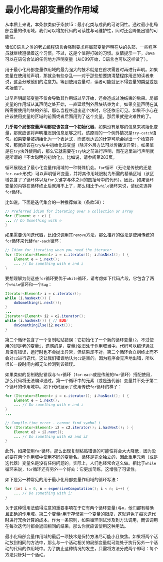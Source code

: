 # 最小化局部变量的作用域

从本质上来说，本条款类似于条款15：最小化类与成员的可访问性。通过最小化局部变量的作用域，我们可以增加代码的可读性与可维护性，同时还会降低出错的可能性。

诸如C语言之类的老式编程语言会强制要求将局部变量声明在块的头部，一些程序员就继续遵循着这个习惯。不过，这是个值得打破的习惯。友情提示一下，Java可以在语句合法的任何地方声明变量（从C99开始，C语言也可以这样做了）。

用于最小化局部变量作用域的最为强大的技术就是在首次需要时再进行声明。如果变量在使用前声明，那就会有些杂乱——对于那些想要搞清楚程序用途的读者来说，这会分散他们的注意力。等到使用变量时，读者可能就记不得变量的类型或是初始值了。

过早声明局部变量不仅会导致其作用域过早开始，还会造成过晚结束的后果。局部变量的作用域从其声明之处开始，一直延续到外层块结束为止。如果变量声明在其所需要使用的块的外部，那么当程序退出这个块时，它还依旧可见。如果不小心在应该使用变量的区域的前面或者后面用到了这个变量，那后果就是灾难性的了。

**几乎每个局部变量声明都应该包含一个初始化器**。如果没有足够的信息来初始化变量，那就应该将声明推迟到信息足够之时。该原则的一个例外情况是`try-catch`语句。如果变量被初始化为一个表达式，而该表达式的计算可能会抛出一个检查异常，那就应该在`try`块中初始化该变量（除非外层方法可以传播该异常）。如果值是在`try`块外使用的，那么它就需要在`try`块之前进行声明，而在这里进行声明就是所谓的『不太聪明的初始化』。比如说，请参阅第283页。

循环展现出了最小化变量作用域的一种特殊机会。`for`循环（无论是传统的还是`for-each`形式）可以声明循环变量，并将其作用域限制为所需的精确区域（该区域包含了了循环体以及`for`关键字与体之间的圆括号中的代码）。因此，如果循环变量的内容在循环终止后就用不上了，那么相比于`while`循环来说，请优先选择`for`循环。

比如说，下面是迭代集合的一种推荐做法（条款58）：

```java
// Preferred idiom for iterating over a collection or array
for (Element e : c) {
... // Do Something with e
}
```

如果需要访问迭代器，比如说调用其`remove`方法，那么推荐的做法是使用传统的`for`循环来代替`for-each`循环：

```java
// Idiom for iterating when you need the iterator
for (Iterator<Element> i = c.iterator(); i.hasNext(); ) {
	Element e = i.next();
	... // Do something with e and i
}
```

要想理解为何这些`for`循环要优于`while`循环，请考虑如下代码片段，它包含了两个`while`循环和一个`Bug`：

```java
Iterator<Element> i = c.iterator();
while (i.hasNext()) {
	doSomething(i.next());
}
...
Iterator<Element> i2 = c2.iterator();
while (i.hasNext()) { // BUG!
	doSomethingElse(i2.next());
}
```

第二个循环包含了一个复制粘贴错误：它初始化了一个新的循环变量`i2`，不过使用的却是老的变量`i`，遗憾的是，变量`i`依旧处于作用域当中。代码可以编译通过且没有错误，运行时也不会抛出异常，但结果却不对。第二个循环会立刻终止而不会对`c2`进行迭代，这让我们错误地认为`c2`是空的。因为程序会无声地出错，所以很长一段时间内都无法检测到该错误。

如果类似的复制粘贴错误与`for`循环（`for-each`或是传统的`for`循环）搭配使用，那么代码将无法编译通过。第一个循环中的元素（或是迭代器）变量并不处于第二个循环的作用域中。如下代码展示了使用传统`for`循环的样子：

```java
for (Iterator<Element> i = c.iterator(); i.hasNext(); ) {
	Element e = i.next();
	... // Do something with e and i
}
...
    
// Compile-time error - cannot find symbol i
for (Iterator<Element> i2 = c2.iterator(); i.hasNext(); ) {
	Element e2 = i2.next();
	... // Do something with e2 and i2
}
```

此外，如果使用`for`循环，那么出现复制粘贴错误的可能性将会大大降低，因为没必要在两个作用域中使用不同的变量名。循环是完全独立的，因此重用元素（或是迭代器）变量名是没有任何问题的。实际上，人们也经常会这么做。相比于`while`循环来说，`for`循环还有另外一个好处：它更加简练，这增强了可读性。

如下是另一种常见的用于最小化局部变量作用域的循环写法：

```java
for (int i = 0, n = expensiveComputation(); i < n; i++) {
	... // Do something with i;
}
```

关于这种惯用法值得注意的重要事项在于它有两个循环变量`i`与`n`，他们都有精确且正确的作用域。第二个变量`n`用于存储第一个变量的限度，这就避免了每次迭代时进行冗余计算的成本。作为一条原则，如果循环测试涉及到方法调用，而该调用在每次迭代时都会返回相同的结果，那么你就应该使用这种用法。

最小化局部变量作用域的最后一项技术是保持方法尽可能小且聚焦。如果将两个活动放到相同的方法中，那么与一个活动相关的局部变量就可能处于执行另外一个活动的代码的作用域中。为了防止这种情况的发生，只需将方法分成两个即可：每个方法只针对一个活动。